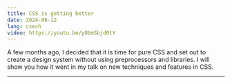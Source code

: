 ```yaml
---
title: CSS is getting better
date: 2024-06-12
lang: czech
video: https://youtu.be/yObmSbjd0tY
---
```


A few months ago, I decided that it is time for pure CSS and set out to create a design system without using preprocessors and libraries. I will show you how it went in my talk on new techniques and features in CSS.

---
